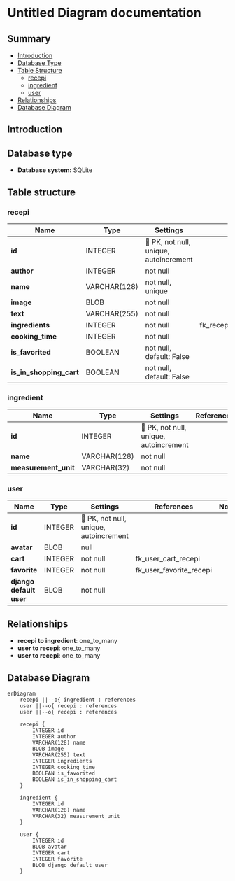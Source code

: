 # Untitled Diagram documentation
## Summary

- [Introduction](#introduction)
- [Database Type](#database-type)
- [Table Structure](#table-structure)
	- [recepi](#recepi)
	- [ingredient](#ingredient)
	- [user](#user)
- [Relationships](#relationships)
- [Database Diagram](#database-diagram)

## Introduction

## Database type

- **Database system:** SQLite
## Table structure

### recepi

| Name        | Type          | Settings                      | References                    | Note                           |
|-------------|---------------|-------------------------------|-------------------------------|--------------------------------|
| **id** | INTEGER | 🔑 PK, not null, unique, autoincrement |  | |
| **author** | INTEGER | not null |  | |
| **name** | VARCHAR(128) | not null, unique |  | |
| **image** | BLOB | not null |  | |
| **text** | VARCHAR(255) | not null |  | |
| **ingredients** | INTEGER | not null | fk_recepi_ingredients_ingredient | |
| **cooking_time** | INTEGER | not null |  | |
| **is_favorited** | BOOLEAN | not null, default: False |  | |
| **is_in_shopping_cart** | BOOLEAN | not null, default: False |  | | 


### ingredient

| Name        | Type          | Settings                      | References                    | Note                           |
|-------------|---------------|-------------------------------|-------------------------------|--------------------------------|
| **id** | INTEGER | 🔑 PK, not null, unique, autoincrement |  | |
| **name** | VARCHAR(128) | not null |  | |
| **measurement_unit** | VARCHAR(32) | not null |  | | 


### user

| Name        | Type          | Settings                      | References                    | Note                           |
|-------------|---------------|-------------------------------|-------------------------------|--------------------------------|
| **id** | INTEGER | 🔑 PK, not null, unique, autoincrement |  | |
| **avatar** | BLOB | null |  | |
| **cart** | INTEGER | not null | fk_user_cart_recepi | |
| **favorite** | INTEGER | not null | fk_user_favorite_recepi | |
| **django default user** | BLOB | not null |  | | 


## Relationships

- **recepi to ingredient**: one_to_many
- **user to recepi**: one_to_many
- **user to recepi**: one_to_many

## Database Diagram

```mermaid
erDiagram
	recepi ||--o{ ingredient : references
	user ||--o{ recepi : references
	user ||--o{ recepi : references

	recepi {
		INTEGER id
		INTEGER author
		VARCHAR(128) name
		BLOB image
		VARCHAR(255) text
		INTEGER ingredients
		INTEGER cooking_time
		BOOLEAN is_favorited
		BOOLEAN is_in_shopping_cart
	}

	ingredient {
		INTEGER id
		VARCHAR(128) name
		VARCHAR(32) measurement_unit
	}

	user {
		INTEGER id
		BLOB avatar
		INTEGER cart
		INTEGER favorite
		BLOB django default user
	}
```